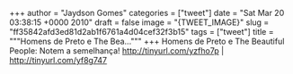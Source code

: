 
+++
author = "Jaydson Gomes"
categories = ["tweet"]
date = "Sat Mar 20 03:38:15 +0000 2010"
draft = false
image = "{TWEET_IMAGE}"
slug = "ff35842afd3ed81d2ab1f6761a4d04cef32f3b15"
tags = ["tweet"]
title = """Homens de Preto e The Bea..."""
+++
Homens de Preto e The Beautiful People: Notem a semelhança! http://tinyurl.com/yzfho7p | http://tinyurl.com/yf8g747
